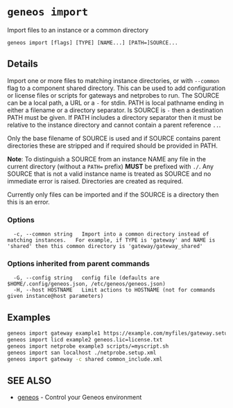 # `geneos import`

Import files to an instance or a common directory

```text
geneos import [flags] [TYPE] [NAME...] [PATH=]SOURCE...
```

## Details

Import one or more files to matching instance directories, or with
`--common` flag to a component shared directory. This can be used to
add configuration or license files or scripts for gateways and
netprobes to run. The SOURCE can be a local path, a URL or a `-` for
stdin. PATH is local pathname ending in either a filename or a
directory separator. Is SOURCE is `-` then a destination PATH must be
given. If PATH includes a directory separator then it must be
relative to the instance directory and cannot contain a parent
reference `..`.

Only the base filename of SOURCE is used and if SOURCE contains
parent directories these are stripped and if required should be
provided in PATH.

**Note**: To distinguish a SOURCE from an instance NAME any file in
the current directory (without a `PATH=` prefix) **MUST** be prefixed
with `./`. Any SOURCE that is not a valid instance name is treated as
SOURCE and no immediate error is raised. Directories are created as required.

Currently only files can be imported and if the SOURCE is a directory
then this is an error.

### Options

```text
  -c, --common string   Import into a common directory instead of matching instances.	For example, if TYPE is 'gateway' and NAME is 'shared' then this common directory is 'gateway/gateway_shared'
```

### Options inherited from parent commands

```text
  -G, --config string   config file (defaults are $HOME/.config/geneos.json, /etc/geneos/geneos.json)
  -H, --host HOSTNAME   Limit actions to HOSTNAME (not for commands given instance@host parameters)
```

## Examples

```bash
geneos import gateway example1 https://example.com/myfiles/gateway.setup.xml
geneos import licd example2 geneos.lic=license.txt
geneos import netprobe example3 scripts/=myscript.sh
geneos import san localhost ./netprobe.setup.xml
geneos import gateway -c shared common_include.xml

```

## SEE ALSO

* [geneos](geneos.md)	 - Control your Geneos environment
